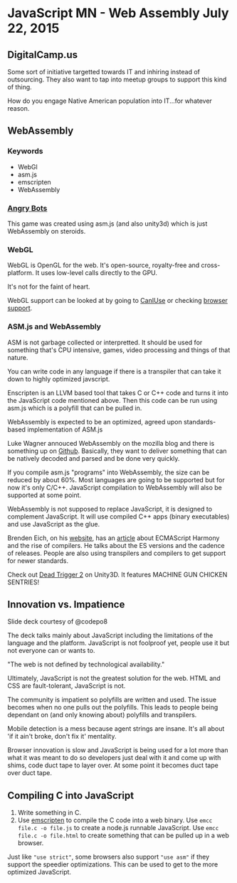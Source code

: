 # JavaScript MN - Web Assembly July 22, 2015

## DigitalCamp.us

Some sort of initiative targetted towards IT and inhiring instead of outsourcing. They also want to tap into meetup groups to support this kind of thing. 

How do you engage Native American population into IT...for whatever reason.

## WebAssembly

### Keywords

* WebGl
* asm.js
* emscripten
* WebAssembly

### [Angry Bots](http://beta.unity3d.com/jonas/AngryBots/)

This game was created using asm.js (and also unity3d) which is just WebAssembly on steroids. 

### WebGL 

WebGL is OpenGL for the web. It's open-source, royalty-free and cross-platform. It uses low-level calls directly to the GPU. 

It's not for the faint of heart. 

WebGL support can be looked at by going to [CanIUse](http://www.caniuse.com/webgl) or checking [browser support](http://get.webgl.org).

### ASM.js and WebAssembly

ASM is not garbage collected or interpretted. It should be used for something that's CPU intensive, games, video processing and things of that nature. 

You can write code in any language if there is a transpiler that can take it down to highly optimized javscript. 

Enscripten is an LLVM based tool that takes C or C++ code and turns it into the JavaScript code mentioned above. Then this code can be run using asm.js which is a polyfill that can be pulled in. 

WebAssembly is expected to be an optimized, agreed upon standards-based implementation of ASM.js

Luke Wagner annouced WebAssembly on the mozilla blog and there is something up on [Github](https://github.com/WebAssembly/design). Basically, they want to deliver something that can be natively decoded and parsed and be done very quickly. 

If you compile asm.js "programs" into WebAssembly, the size can be reduced by about 60%. Most languages are going to be supported but for now it's only C/C++. JavaScript compilation to WebAssembly will also be supported at some point. 

WebAssembly is not supposed to replace JavaScript, it is designed to complement JavaScript. It will use compiled C++ apps (binary executables) and use JavaScript as the glue. 

Brenden Eich, on his [website](https://brendaneich.com/), has an [article](https://brendaneich.com/2015/06/from-asm-js-to-webassembly/) about ECMAScript Harmony and the rise of compilers. He talks about the ES versions and the cadence of releases. People are also using transpilers and compilers to get support for newer standards. 

Check out [Dead Trigger 2](http://beta.unity3d.com/jonas/DT2/) on Unity3D. It features MACHINE GUN CHICKEN SENTRIES!

## Innovation vs. Impatience

Slide deck courtesy of @codepo8

The deck talks mainly about JavaScript including the limitations of the language and the platform. JavaScript is not foolproof yet, people use it but not everyone can or wants to. 

"The web is not defined by technological availability."

Ultimately, JavaScript is not the greatest solution for the web. HTML and CSS are fault-tolerant, JavaScript is not. 

The community is impatient so polyfills are written and used. The issue becomes when no one pulls out the polyfills. This leads to people being dependant on (and only knowing about) polyfills and transpilers. 

Mobile detection is a mess because agent strings are insane. It's all about 'if it ain't broke, don't fix it' mentality. 

Browser innovation is slow and JavaScript is being used for a lot more than what it was meant to do so developers just deal with it and come up with shims, code duct tape to layer over. At some point it becomes duct tape over duct tape. 

## Compiling C into JavaScript

1. Write something in C.
2. Use [emscripten](https://github.com/kripken/emscripten) to compile the C code into a web binary. Use `emcc file.c -o file.js` to create a node.js runnable JavaScript. Use `emcc file.c -o file.html` to create something that can be pulled up in a web browser. 

Just like `"use strict"`, some browsers also support `"use asm"` if they support the speedier optimizations. This can be used to get to the more optimized JavaScript. 
